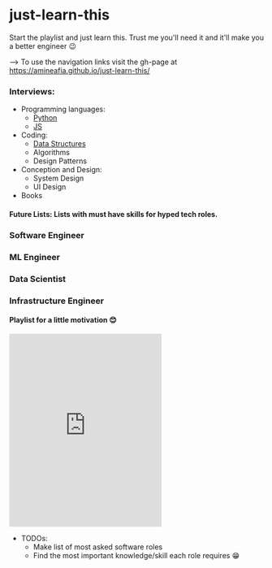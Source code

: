 # just-learn-this
Start the playlist and just learn this. Trust me you'll need it and it'll make you a better engineer 😉

--> To use the navigation links visit the gh-page at https://amineafia.github.io/just-learn-this/

### Interviews:
- Programming languages:
	- [Python](https://github.com/AmineAfia/Py-Cracking)
	- [JS](https://github.com/AmineAfia/js-cracking)
- Coding:
	- [Data Structures](data_structures/data_structure_menu.md)
	- Algorithms
	- Design Patterns
- Conception and Design:
	- System Design
	- UI Design
- Books

#### Future Lists: Lists with must have skills for hyped tech roles.
### Software Engineer

### ML Engineer

### Data Scientist

### Infrastructure Engineer


#### Playlist for a little motivation 😊
<iframe src="https://open.spotify.com/user/dr.avril/playlist/1IHMAPylIz7EC1nqmC86jl?si=MUX77QWfRKyjqWi30BeOrg" width="300" height="380" frameborder="0" allowtransparency="true"></iframe>

- TODOs:
	- Make list of most asked software roles
	- Find the most important knowledge/skill each role requires 😁

